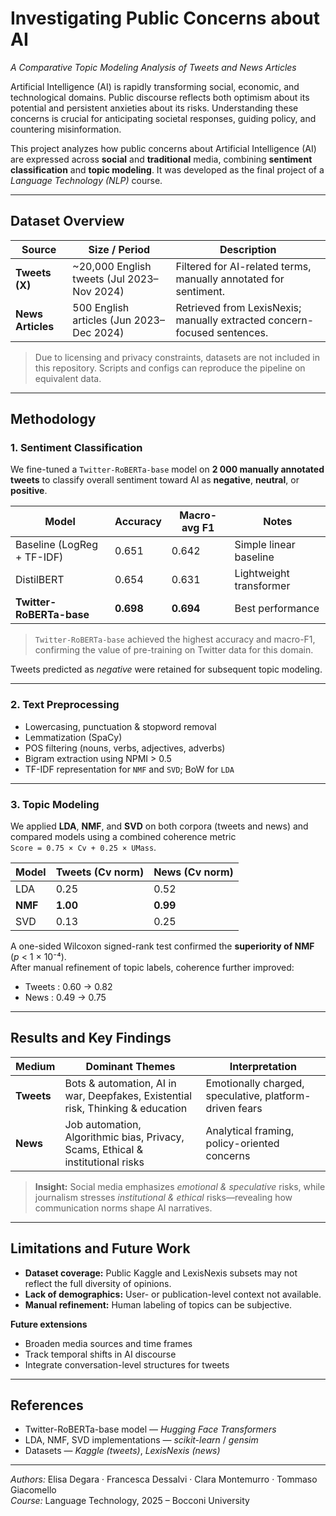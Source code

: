 # Investigating Public Concerns about AI  
*A Comparative Topic Modeling Analysis of Tweets and News Articles*

Artificial Intelligence (AI) is rapidly transforming social, economic, and technological domains. Public discourse reflects both optimism about its potential and persistent anxieties about its risks. Understanding these concerns is crucial for anticipating societal responses, guiding policy, and countering misinformation.

This project analyzes how public concerns about Artificial Intelligence (AI) are expressed across **social** and **traditional** media, combining **sentiment classification** and **topic modeling**. It was developed as the final project of a *Language Technology  (NLP)* course.

---

## Dataset Overview

| Source | Size / Period | Description |
|---------|---------------|-------------|
| **Tweets (X)** | ~20,000 English tweets (Jul 2023–Nov 2024) | Filtered for AI-related terms, manually annotated for sentiment. |
| **News Articles** | 500 English articles (Jun 2023–Dec 2024) | Retrieved from LexisNexis; manually extracted concern-focused sentences. |

> Due to licensing and privacy constraints, datasets are not included in this repository. Scripts and configs can reproduce the pipeline on equivalent data.

---

## Methodology

### 1. Sentiment Classification

We fine-tuned a `Twitter-RoBERTa-base` model on **2 000 manually annotated tweets** to classify overall sentiment toward AI as **negative**, **neutral**, or **positive**.  

| Model | Accuracy | Macro-avg F1 | Notes |
|--------|-----------|--------------|-------|
| Baseline (LogReg + TF-IDF) | 0.651 | 0.642 | Simple linear baseline |
| DistilBERT | 0.654 | 0.631 | Lightweight transformer |
| **Twitter-RoBERTa-base** | **0.698** | **0.694** | Best performance |

> `Twitter-RoBERTa-base` achieved the highest accuracy and macro-F1, confirming the value of pre-training on Twitter data for this domain.

Tweets predicted as *negative* were retained for subsequent topic modeling.

---

### 2. Text Preprocessing
- Lowercasing, punctuation & stopword removal  
- Lemmatization (SpaCy)  
- POS filtering (nouns, verbs, adjectives, adverbs)  
- Bigram extraction using NPMI > 0.5  
- TF-IDF representation for `NMF` and `SVD`; BoW for `LDA`

---

### 3. Topic Modeling
We applied **LDA**, **NMF**, and **SVD** on both corpora (tweets and news) and compared models using a combined coherence metric  
`Score = 0.75 × Cv + 0.25 × UMass`.

| Model | Tweets (Cv norm) | News (Cv norm) |
|--------|------------------|----------------|
| LDA | 0.25 | 0.52 |
| **NMF** | **1.00** | **0.99** |
| SVD | 0.13 | 0.25 |

A one-sided Wilcoxon signed-rank test confirmed the **superiority of NMF** (*p* < 1 × 10⁻⁴).  
After manual refinement of topic labels, coherence further improved:  
- Tweets : 0.60 → 0.82  
- News : 0.49 → 0.75

---

## Results and Key Findings

| Medium | Dominant Themes | Interpretation |
|---------|----------------|----------------|
| **Tweets** | Bots & automation, AI in war, Deepfakes, Existential risk, Thinking & education | Emotionally charged, speculative, platform-driven fears |
| **News** | Job automation, Algorithmic bias, Privacy, Scams, Ethical & institutional risks | Analytical framing, policy-oriented concerns |

> **Insight:** Social media emphasizes *emotional & speculative* risks, while journalism stresses *institutional & ethical* risks—revealing how communication norms shape AI narratives.

---

## Limitations and Future Work

- **Dataset coverage:** Public Kaggle and LexisNexis subsets may not reflect the full diversity of opinions.  
- **Lack of demographics:** User- or publication-level context not available.  
- **Manual refinement:** Human labeling of topics can be subjective.

**Future extensions**
- Broaden media sources and time frames  
- Track temporal shifts in AI discourse  
- Integrate conversation-level structures for tweets

---

## References
- Twitter-RoBERTa-base model — *Hugging Face Transformers*  
- LDA, NMF, SVD implementations — *scikit-learn* / *gensim*  
- Datasets — *Kaggle (tweets)*, *LexisNexis (news)*  

---

*Authors:* Elisa Degara · Francesca Dessalvi · Clara Montemurro · Tommaso Giacomello  
*Course:* Language Technology, 2025 – Bocconi University





